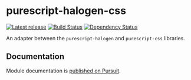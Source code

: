 # purescript-halogen-css

[![Latest release](http://img.shields.io/bower/v/purescript-halogen-css.svg)](https://github.com/slamdata/purescript-halogen-css/releases)
[![Build Status](https://travis-ci.org/slamdata/purescript-halogen-css.svg?branch=master)](https://travis-ci.org/slamdata/purescript-halogen-css)
[![Dependency Status](https://www.versioneye.com/user/projects/56796dd0a7c90e002c00006d/badge.svg?style=flat)](https://www.versioneye.com/user/projects/56796dd0a7c90e002c00006d)

An adapter between the `purescript-halogen` and `purescript-css` libraries.

## Documentation

Module documentation is [published on Pursuit](http://pursuit.purescript.org/packages/purescript-halogen-css).
